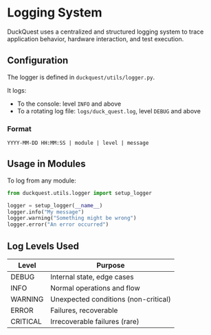 # Logging System

DuckQuest uses a centralized and structured logging system to trace application behavior, hardware interaction, and test execution.

## Configuration

The logger is defined in `duckquest/utils/logger.py`.

It logs:
- To the console: level `INFO` and above
- To a rotating log file: `logs/duck_quest.log`, level `DEBUG` and above

### Format

```plaintext
YYYY-MM-DD HH:MM:SS | module | level | message
```

## Usage in Modules

To log from any module:

```python
from duckquest.utils.logger import setup_logger

logger = setup_logger(__name__)
logger.info("My message")
logger.warning("Something might be wrong")
logger.error("An error occurred")
```

## Log Levels Used

|       Level      |       Purpose                      |
|------------------|------------------------------------|
|       DEBUG      |Internal state, edge cases          |
|       INFO       |Normal operations and flow          |
|      WARNING     |Unexpected conditions (non-critical)|
|       ERROR      |Failures, recoverable               |
|      CRITICAL    |Irrecoverable failures (rare)       |